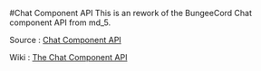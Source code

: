 #Chat Component API
This is an rework of the BungeeCord Chat component API from md_5.

Source : [Chat Component API](https://github.com/SpigotMC/BungeeCord/tree/master/chat/src/main/java/net/md_5/bungee/api)

Wiki : [The Chat Component API](https://www.spigotmc.org/wiki/the-chat-component-api/)